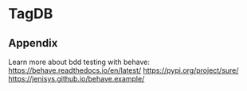 # TagDB

## Appendix

Learn more about bdd testing with behave:
https://behave.readthedocs.io/en/latest/
https://pypi.org/project/sure/
https://jenisys.github.io/behave.example/
